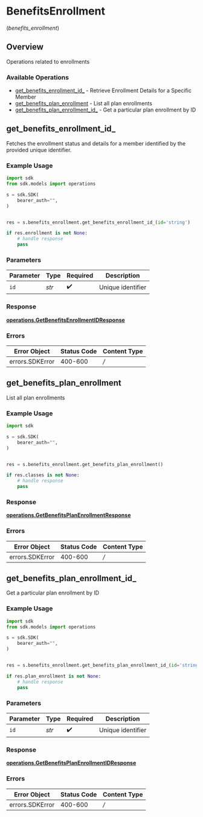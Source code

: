 # BenefitsEnrollment
(*benefits_enrollment*)

## Overview

Operations related to enrollments

### Available Operations

* [get_benefits_enrollment_id_](#get_benefits_enrollment_id_) - Retrieve Enrollment Details for a Specific Member
* [get_benefits_plan_enrollment](#get_benefits_plan_enrollment) - List all plan enrollments
* [get_benefits_plan_enrollment_id_](#get_benefits_plan_enrollment_id_) - Get a particular plan enrollment by ID

## get_benefits_enrollment_id_

Fetches the enrollment status and details for a member identified by the provided unique identifier.

### Example Usage

```python
import sdk
from sdk.models import operations

s = sdk.SDK(
    bearer_auth="",
)


res = s.benefits_enrollment.get_benefits_enrollment_id_(id='string')

if res.enrollment is not None:
    # handle response
    pass
```

### Parameters

| Parameter          | Type               | Required           | Description        |
| ------------------ | ------------------ | ------------------ | ------------------ |
| `id`               | *str*              | :heavy_check_mark: | Unique identifier  |


### Response

**[operations.GetBenefitsEnrollmentIDResponse](../../models/operations/getbenefitsenrollmentidresponse.md)**
### Errors

| Error Object    | Status Code     | Content Type    |
| --------------- | --------------- | --------------- |
| errors.SDKError | 400-600         | */*             |

## get_benefits_plan_enrollment

List all plan enrollments

### Example Usage

```python
import sdk

s = sdk.SDK(
    bearer_auth="",
)


res = s.benefits_enrollment.get_benefits_plan_enrollment()

if res.classes is not None:
    # handle response
    pass
```


### Response

**[operations.GetBenefitsPlanEnrollmentResponse](../../models/operations/getbenefitsplanenrollmentresponse.md)**
### Errors

| Error Object    | Status Code     | Content Type    |
| --------------- | --------------- | --------------- |
| errors.SDKError | 400-600         | */*             |

## get_benefits_plan_enrollment_id_

Get a particular plan enrollment by ID

### Example Usage

```python
import sdk
from sdk.models import operations

s = sdk.SDK(
    bearer_auth="",
)


res = s.benefits_enrollment.get_benefits_plan_enrollment_id_(id='string')

if res.plan_enrollment is not None:
    # handle response
    pass
```

### Parameters

| Parameter          | Type               | Required           | Description        |
| ------------------ | ------------------ | ------------------ | ------------------ |
| `id`               | *str*              | :heavy_check_mark: | Unique identifier  |


### Response

**[operations.GetBenefitsPlanEnrollmentIDResponse](../../models/operations/getbenefitsplanenrollmentidresponse.md)**
### Errors

| Error Object    | Status Code     | Content Type    |
| --------------- | --------------- | --------------- |
| errors.SDKError | 400-600         | */*             |
